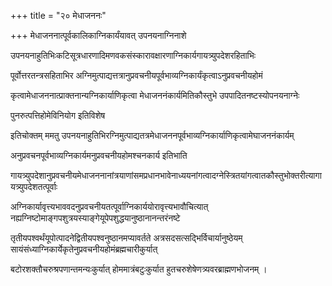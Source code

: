 +++
title = "२० मेधाजननः"

+++
मेधाजननात्पूर्वकालिकाग्निकार्यंयावत् उपनयनाग्निनाशे

उपनयनाहुतिभिःकटिसूत्रधारणादिमणवकसंस्कारावक्षारणाग्निकार्यगायत्र्युपदेशरहिताभिः

पूर्वोत्तरतन्त्रसहिताभिर अग्निमुत्पाद्यत्तत्रानुप्रवचनीयपूर्वभाव्यग्निकार्यंकृत्वाऽनुप्रवचनीयहोमं

कृत्वामेधाजननात्प्राक्तनान्यग्निकार्याणिकृत्वा मेधाजननंकार्यमितिकौस्तुभे उपपादितनष्टस्योपनयनाग्नेः

पुनरुत्पत्तिहोमेविनियोग इतिविशेष

इतिचोक्तम् ममतु उपनयनाहुतिभिरग्निमुत्पाद्यतत्रमेधाजननपूर्वभाव्यग्निकार्याणिकृत्वामेघाजननंकार्यम्

अनुप्रवचनपूर्वभाव्यग्निकार्यमनुप्रवचनीयहोमश्चनकार्य इतिभाति

गायत्र्युपदेशानुप्रवचनीयमेधाजननानांत्रयाणांसमप्रधानभावेनाध्ययनांगत्वादग्नेस्त्रितयांगत्वातकौस्तुभोक्तरीत्यागायत्र्युपदेशतत्पूर्वाः

अग्निकार्यावृत्त्यभाववदनुप्रवचनीयतत्पूर्वाग्निकार्ययोरावृत्त्यभावौचित्यात् नह्यग्निष्टोमाङ्गपशुत्रयस्याङ्गेयूपेपशुद्धयानुष्ठानानन्तरंनष्टे

तृतीयपश्वर्थंयूपोत्पादनेद्वितीयपश्वनुष्ठानमप्यावर्तते अत्रसदसत्सद्भिर्विचार्यानुष्ठेयम् सायंसंध्याग्निकार्येकृतेनुप्रवचनीयहोमंब्रह्मचारीकुर्यात्

बटोरशक्तौचरुश्रपणान्तमन्यःकुर्यात् होममात्रंबटुःकुर्यात हुतचरुशेषेणत्र्यवरब्राह्मणभोजनम् ।
